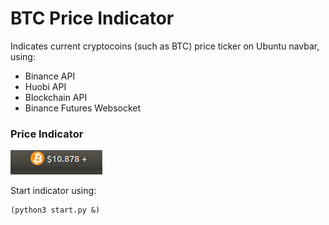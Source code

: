 # BTC Price Indicator

Indicates current cryptocoins (such as BTC) price ticker on Ubuntu navbar, using:

- Binance API
- Huobi API
- Blockchain API
- Binance Futures Websocket

### Price Indicator

![Screenshot](/assets/screenshot.png?raw=true "Screenshot")

Start indicator using:

```Sh
(python3 start.py &)
```
